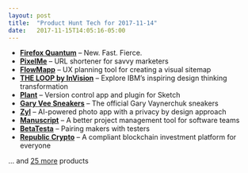 ```yaml
---
layout: post
title:  "Product Hunt Tech for 2017-11-14"
date:   2017-11-15T14:05:16-05:00
---
```


* **[Firefox Quantum](https://www.producthunt.com/posts/firefox-quantum?utm_campaign=producthunt-api&utm_medium=api&utm_source=Application%3A+Daily+Digest+RSS+%28ID%3A+3202%29)** – New. Fast. Fierce.
* **[PixelMe](https://www.producthunt.com/posts/pixelme-2?utm_campaign=producthunt-api&utm_medium=api&utm_source=Application%3A+Daily+Digest+RSS+%28ID%3A+3202%29)** – URL shortener for savvy marketers
* **[FlowMapp](https://www.producthunt.com/posts/flowmapp-3?utm_campaign=producthunt-api&utm_medium=api&utm_source=Application%3A+Daily+Digest+RSS+%28ID%3A+3202%29)** – UX planning tool for creating a visual sitemap
* **[THE LOOP by InVision](https://www.producthunt.com/posts/the-loop-by-invision?utm_campaign=producthunt-api&utm_medium=api&utm_source=Application%3A+Daily+Digest+RSS+%28ID%3A+3202%29)** – Explore IBM’s inspiring design thinking transformation
* **[Plant](https://www.producthunt.com/posts/plant-2?utm_campaign=producthunt-api&utm_medium=api&utm_source=Application%3A+Daily+Digest+RSS+%28ID%3A+3202%29)** – Version control app and plugin for Sketch
* **[Gary Vee Sneakers](https://www.producthunt.com/posts/gary-vee-sneakers?utm_campaign=producthunt-api&utm_medium=api&utm_source=Application%3A+Daily+Digest+RSS+%28ID%3A+3202%29)** – The official Gary Vaynerchuk sneakers
* **[Zyl](https://www.producthunt.com/posts/zyl?utm_campaign=producthunt-api&utm_medium=api&utm_source=Application%3A+Daily+Digest+RSS+%28ID%3A+3202%29)** – AI-powered photo app with a privacy by design approach
* **[Manuscript](https://www.producthunt.com/posts/manuscript-2?utm_campaign=producthunt-api&utm_medium=api&utm_source=Application%3A+Daily+Digest+RSS+%28ID%3A+3202%29)** – A better project management tool for software teams
* **[BetaTesta](https://www.producthunt.com/posts/betatesta?utm_campaign=producthunt-api&utm_medium=api&utm_source=Application%3A+Daily+Digest+RSS+%28ID%3A+3202%29)** – Pairing makers with testers
* **[Republic Crypto](https://www.producthunt.com/posts/republic-crypto?utm_campaign=producthunt-api&utm_medium=api&utm_source=Application%3A+Daily+Digest+RSS+%28ID%3A+3202%29)** – A compliant blockchain investment platform for everyone

… and [25 more](https://www.producthunt.com/tech) products